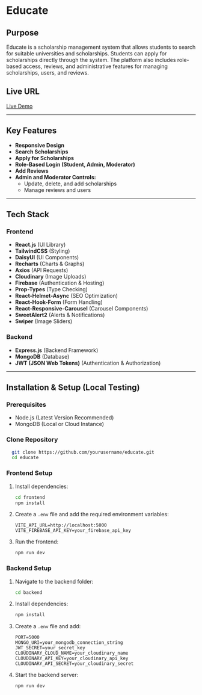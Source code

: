 # Educate

## Purpose
Educate is a scholarship management system that allows students to search for suitable universities and scholarships. Students can apply for scholarships directly through the system. The platform also includes role-based access, reviews, and administrative features for managing scholarships, users, and reviews.

## Live URL
[Live Demo](https://educate-23aca.web.app/)

---

## Key Features
- **Responsive Design**
- **Search Scholarships**
- **Apply for Scholarships**
- **Role-Based Login (Student, Admin, Moderator)**
- **Add Reviews**
- **Admin and Moderator Controls:**
  - Update, delete, and add scholarships
  - Manage reviews and users

---

## Tech Stack

### Frontend
- **React.js** (UI Library)
- **TailwindCSS** (Styling)
- **DaisyUI** (UI Components)
- **Recharts** (Charts & Graphs)
- **Axios** (API Requests)
- **Cloudinary** (Image Uploads)
- **Firebase** (Authentication & Hosting)
- **Prop-Types** (Type Checking)
- **React-Helmet-Async** (SEO Optimization)
- **React-Hook-Form** (Form Handling)
- **React-Responsive-Carousel** (Carousel Components)
- **SweetAlert2** (Alerts & Notifications)
- **Swiper** (Image Sliders)

### Backend
- **Express.js** (Backend Framework)
- **MongoDB** (Database)
- **JWT (JSON Web Tokens)** (Authentication & Authorization)

---

## Installation & Setup (Local Testing)

### Prerequisites
- Node.js (Latest Version Recommended)
- MongoDB (Local or Cloud Instance)

### Clone Repository
```sh
  git clone https://github.com/yourusername/educate.git
  cd educate
```

### Frontend Setup
1. Install dependencies:
   ```sh
   cd frontend
   npm install
   ```
2. Create a `.env` file and add the required environment variables:
   ```env
   VITE_API_URL=http://localhost:5000
   VITE_FIREBASE_API_KEY=your_firebase_api_key
   ```
3. Run the frontend:
   ```sh
   npm run dev
   ```

### Backend Setup
1. Navigate to the backend folder:
   ```sh
   cd backend
   ```
2. Install dependencies:
   ```sh
   npm install
   ```
3. Create a `.env` file and add:
   ```env
   PORT=5000
   MONGO_URI=your_mongodb_connection_string
   JWT_SECRET=your_secret_key
   CLOUDINARY_CLOUD_NAME=your_cloudinary_name
   CLOUDINARY_API_KEY=your_cloudinary_api_key
   CLOUDINARY_API_SECRET=your_cloudinary_secret
   ```
4. Start the backend server:
   ```sh
   npm run dev
   ```


